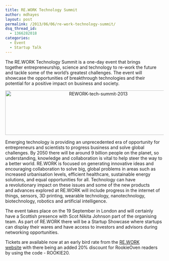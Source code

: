 ```yaml
---
title: RE.WORK Technology Summit
author: mdhayes
layout: post
permalink: /2013/06/06/re-work-technology-summit/
dsq_thread_id:
  - 1366282018
categories:
  - Event
  - Startup Talk
---
```

<p style="text-align: left;">
  The RE.WORK Technology Summit is a one-day event that brings together entrepreneurship, science and technology to re-work the future and tackle some of the world’s greatest challenges. The event will showcase the opportunities of breakthrough technologies and their potential for a positive impact on business and society.
</p>

<p style="text-align: center;">
  <a href="http://www.re-work.co"><img class="aligncenter size-full wp-image-11631" alt="REWORK-tech-summit-2013" src="http://www.rookieoven.com/wp-content/uploads/2013/06/REWORK-tech-summit-2013.png" width="576" height="141" /></a>
</p>

<p style="text-align: left;">
  Emerging technology is providing an unprecedented era of opportunity for entrepreneurs and scientists to progress business and solve global challenges. By 2050 there will be around 9 billion people on the planet, so understanding, knowledge and collaboration is vital to help steer the way to a better world. RE.WORK is focused on generating innovative ideas and encouraging collaboration to solve big, global problems in areas such as increased urbanisation levels, efficient healthcare, sustainable energy solutions, and equal opportunities for all. Technology can have a revolutionary impact on these issues and some of the new products and advances explored at RE.WORK will include progress in the internet of things, sensors, 3D printing, wearable technology, nanotechnology, biotechnology, robotics and artificial intelligence.
</p>

<p style="text-align: left;">
  The event takes place on the 19 September in London and will certainly have a Scottish presence with Scot Nikita Johnson part of the organising team. As part of RE.WORK there will be a Startup Showcase where startups can display their wares and have access to investors and advisors during networking opportunities.
</p>

<p style="text-align: left;">
  Tickets are available now at an early bird rate from the <a title="RE.WORK Technology Summit" href="http://www.re-work.co/#registrationAnchor">RE.WORK website</a> with there being an added 20% discount for RookieOven readers by using the code - ROOKIE20.
</p>

<p style="text-align: left;">